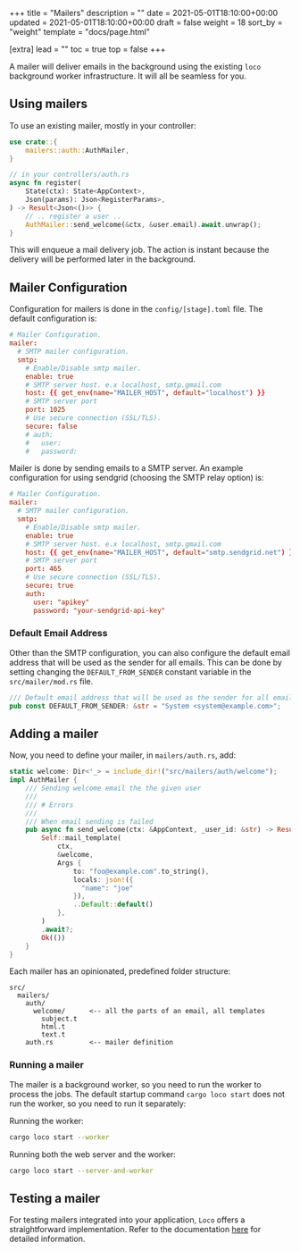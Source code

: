 +++
title = "Mailers"
description = ""
date = 2021-05-01T18:10:00+00:00
updated = 2021-05-01T18:10:00+00:00
draft = false
weight = 18
sort_by = "weight"
template = "docs/page.html"

[extra]
lead = ""
toc = true
top = false
+++

A mailer will deliver emails in the background using the existing `loco` background worker infrastructure. It will all be seamless for you.

## Using mailers

To use an existing mailer, mostly in your controller:

```rust
use crate::{
    mailers::auth::AuthMailer,
}

// in your controllers/auth.rs
async fn register(
    State(ctx): State<AppContext>,
    Json(params): Json<RegisterParams>,
) -> Result<Json<()>> {
    // .. register a user ..
    AuthMailer::send_welcome(&ctx, &user.email).await.unwrap();
}
```

This will enqueue a mail delivery job. The action is instant because the delivery will be performed later in the background.

## Mailer Configuration
Configuration for mailers is done in the `config/[stage].toml` file. The default configuration is:

```toml
# Mailer Configuration.
mailer:
  # SMTP mailer configuration.
  smtp:
    # Enable/Disable smtp mailer.
    enable: true
    # SMTP server host. e.x localhost, smtp.gmail.com
    host: {{ get_env(name="MAILER_HOST", default="localhost") }}
    # SMTP server port
    port: 1025
    # Use secure connection (SSL/TLS).
    secure: false
    # auth:
    #   user:
    #   password:
```

Mailer is done by sending emails to a SMTP server. An example configuration for using sendgrid (choosing the SMTP relay option) is:

```toml
# Mailer Configuration.
mailer:
  # SMTP mailer configuration.
  smtp:
    # Enable/Disable smtp mailer.
    enable: true
    # SMTP server host. e.x localhost, smtp.gmail.com
    host: {{ get_env(name="MAILER_HOST", default="smtp.sendgrid.net") }}
    # SMTP server port
    port: 465
    # Use secure connection (SSL/TLS).
    secure: true
    auth:
      user: "apikey"
      password: "your-sendgrid-api-key"
```

### Default Email Address
Other than the SMTP configuration, you can also configure the default email address that will be used as the sender for all emails. This can be done by setting changing the `DEFAULT_FROM_SENDER` constant variable in the `src/mailer/mod.rs` file.

```rust
/// Default email address that will be used as the sender for all emails.
pub const DEFAULT_FROM_SENDER: &str = "System <system@example.com>";
```

## Adding a mailer

Now, you need to define your mailer, in `mailers/auth.rs`, add:

```rust
static welcome: Dir<'_> = include_dir!("src/mailers/auth/welcome");
impl AuthMailer {
    /// Sending welcome email the the given user
    ///
    /// # Errors
    ///
    /// When email sending is failed
    pub async fn send_welcome(ctx: &AppContext, _user_id: &str) -> Result<()> {
        Self::mail_template(
            ctx,
            &welcome,
            Args {
                to: "foo@example.com".to_string(),
                locals: json!({
                  "name": "joe"
                }),
                ..Default::default()
            },
        )
        .await?;
        Ok(())
    }
}
```

Each mailer has an opinionated, predefined folder structure:

```
src/
  mailers/
    auth/
      welcome/      <-- all the parts of an email, all templates
        subject.t
        html.t
        text.t
    auth.rs         <-- mailer definition
```

### Running a mailer
The mailer is a background worker, so you need to run the worker to process the jobs. The default startup command `cargo loco start` does not run the worker, so you need to run it separately:

Running the worker:
```bash
cargo loco start --worker
```

Running both the web server and the worker:
```bash
cargo loco start --server-and-worker
```

## Testing a mailer

For testing mailers integrated into your application, `Loco` offers a straightforward implementation. Refer to the documentation [here](@/docs/testing/mailers.md) for detailed information.
